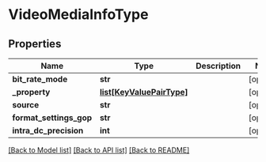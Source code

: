 # VideoMediaInfoType

## Properties
Name | Type | Description | Notes
------------ | ------------- | ------------- | -------------
**bit_rate_mode** | **str** |  | [optional] 
**_property** | [**list[KeyValuePairType]**](KeyValuePairType.md) |  | [optional] 
**source** | **str** |  | [optional] 
**format_settings_gop** | **str** |  | [optional] 
**intra_dc_precision** | **int** |  | [optional] 

[[Back to Model list]](../README.md#documentation-for-models) [[Back to API list]](../README.md#documentation-for-api-endpoints) [[Back to README]](../README.md)


